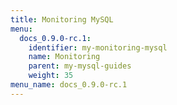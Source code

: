 ```yaml
---
title: Monitoring MySQL
menu:
  docs_0.9.0-rc.1:
    identifier: my-monitoring-mysql
    name: Monitoring
    parent: my-mysql-guides
    weight: 35
menu_name: docs_0.9.0-rc.1
---
```

